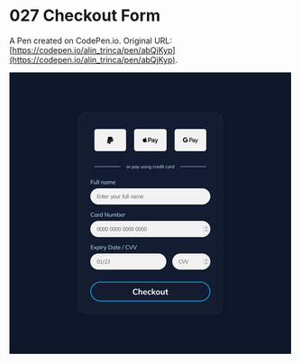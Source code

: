 # 027 Checkout Form

A Pen created on CodePen.io. Original URL: [https://codepen.io/alin_trinca/pen/abQjKyp](https://codepen.io/alin_trinca/pen/abQjKyp).

![Checkout Form Screenshot](checkout-form.jpg)
